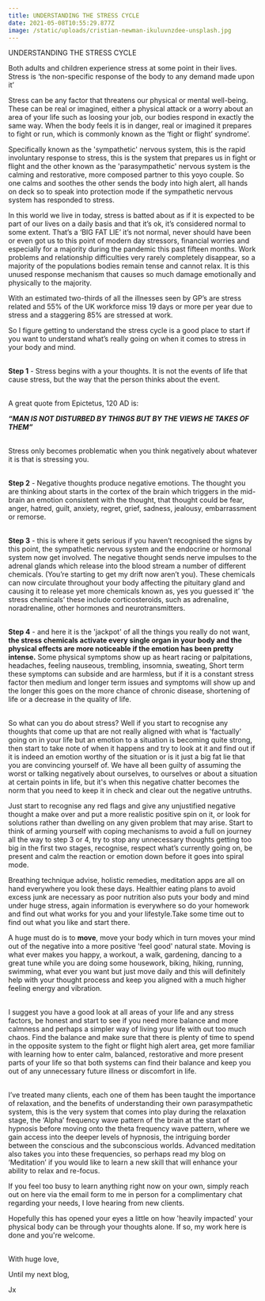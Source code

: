 ```yaml
---
title: UNDERSTANDING THE STRESS CYCLE
date: 2021-05-08T10:55:29.877Z
image: /static/uploads/cristian-newman-ikuluvnzdee-unsplash.jpg
---
```

UNDERSTANDING THE STRESS CYCLE



Both adults and children experience stress at some point in their lives. Stress is ‘the non-specific response of the body to any demand made upon it’ 



Stress can be any factor that threatens our physical or mental well-being. These can be real or imagined, either a physical attack or a worry about an area of your life such as loosing your job, our bodies respond in exactly the same way. When the body feels it is in danger, real or imagined it prepares to fight or run, which is commonly known as the ‘fight or flight’ syndrome’.

Specifically known as the 'sympathetic' nervous system, this is the rapid involuntary response to stress, this is the system that prepares us in fight or flight and the other known as the 'parasympathetic' nervous system is the calming and restorative, more composed partner to this yoyo couple. So one calms and soothes the other sends the body into high alert, all hands on deck so to speak into protection mode if the sympathetic nervous system has responded to stress.

In this world we live in today, stress is batted about as if it is expected to be part of our lives on a daily basis and that it’s ok, it’s considered normal to some extent. That’s a ‘BIG FAT LIE’ it’s not normal, never should have been or even got us to this point of modern day stressors, financial worries and especially for a majority during the pandemic this past fifteen months. Work problems and relationship difficulties very rarely completely disappear, so a majority of the populations bodies remain tense and cannot relax. It is this unused response mechanism that causes so much damage emotionally and physically to the majority. 

With an estimated two-thirds of all the illnesses seen by GP’s are stress related and 55% of the UK workforce miss 19 days or more per year due to stress and a staggering 85% are stressed at work. 

So I figure getting to understand the stress cycle is a good place to start if you want to understand what’s really going on when it comes to stress in your body and mind.

\
**Step 1** - Stress begins with a your thoughts. It is not the events of life that cause stress, but the way that the person thinks about the event.

\
A great quote from Epictetus, 120 AD is: 

***“MAN IS NOT DISTURBED BY THINGS BUT BY THE VIEWS HE TAKES OF THEM”***

\
Stress only becomes problematic when you think negatively about whatever it is that is stressing you. 

\
**Step 2** - Negative thoughts produce negative emotions. The thought you are thinking about starts in the cortex of the brain which triggers in the mid-brain an emotion consistent with the thought, that thought could be fear, anger, hatred, guilt, anxiety, regret, grief, sadness, jealousy, embarrassment or remorse. 

\
**Step 3** - this is where it gets serious if you haven’t recognised the signs by this point, the sympathetic nervous system and the endocrine or hormonal system now get involved. The negative thought sends nerve impulses to the adrenal glands which release into the blood stream a number of different chemicals. (You’re starting to get my drift now aren’t you). These chemicals can now circulate throughout your body affecting the pituitary gland and causing it to release yet more chemicals known as, yes you guessed it’ ‘the stress chemicals’ these include corticosteroids, such as adrenaline, noradrenaline, other hormones and neurotransmitters. 

\
**Step 4** - and here it is the 'jackpot' of all the things you really do not want, **the stress chemicals activate every single organ in your body and the physical effects are more noticeable if the emotion has been pretty intense.** Some physical symptoms show up as heart racing or palpitations, headaches, feeling nauseous, trembling, insomnia, sweating, Short term these symptoms can subside and are harmless, but if it is a constant stress factor then medium and longer term issues and symptoms will show up and the longer this goes on the more chance of chronic disease, shortening of life or a decrease in the quality of life.

\
So what can you do about stress? Well if you start to recognise any thoughts that come up that are not really aligned with what is 'factually' going on in your life but an emotion to a situation is becoming quite strong, then start to take note of when it happens and try to look at it and find out if it is indeed an emotion worthy of the situation or is it just a big fat lie that you are convincing yourself of. We have all been guilty of assuming the worst or talking negatively about ourselves, to ourselves or about a situation at certain points in life, but it's when this negative chatter becomes the norm that you need to keep it in check and clear out the negative untruths. 

Just start to recognise any red flags and give any unjustified negative thought a make over and put a more realistic positive spin on it, or look for solutions rather than dwelling on any given problem that may arise. Start to think of arming yourself with coping mechanisms to avoid a full on journey all the way to step 3 or 4, try to stop any unnecessary thoughts getting too big in the first two stages, recognise, respect what’s currently going on, be present and calm the reaction or emotion down before it goes into spiral mode. 

Breathing technique advise, holistic remedies, meditation apps are all on hand everywhere you look these days. Healthier eating plans to avoid excess junk are necessary as poor nutrition also puts your body and mind under huge stress, again information is everywhere so do your homework and find out what works for you and your lifestyle.Take some time out to find out what you like and start there. 

A huge must do is to **move**, move your body which in turn moves your mind out of the negative into a more positive 'feel good' natural state. Moving is what ever makes you happy, a workout, a walk, gardening, dancing to a great tune while you are doing some housework, biking, hiking, running, swimming, what ever you want but just move daily and this will definitely help with your thought process and keep you aligned with a much higher feeling energy and vibration. 

\
I suggest you have a good look at all areas of your life and any stress factors, be honest and start to see if you need more balance and more calmness and perhaps a simpler way of living your life with out too much chaos. Find the balance and make sure that there is plenty of time to spend in the opposite system to the fight or flight high alert area, get more familiar with learning how to enter calm, balanced, restorative and more present parts of your life so that both systems can find their balance and keep you out of any unnecessary future illness or discomfort in life. 

\
I’ve treated many clients, each one of them has been taught the importance of relaxation, and the benefits of understanding their own parasympathetic system, this is the very system that comes into play during the relaxation stage, the ‘Alpha’ frequency wave pattern of the brain at the start of hypnosis before moving onto the theta frequency wave pattern, where we gain access into the deeper levels of hypnosis, the intriguing border between the conscious and the subconscious worlds. Advanced meditation also takes you into these frequencies, so perhaps read my blog on ‘Meditation’ if you would like to learn a new skill that will enhance your ability to relax and re-focus. 

If you feel too busy to learn anything right now on your own, simply reach out on here via the email form to me in person for a complimentary chat regarding your needs, I love hearing from new clients. 

Hopefully this has opened your eyes a little on how 'heavily impacted' your physical body can be through your thoughts alone. If so, my work here is done and you're welcome. 

\
With huge love,

Until my next blog, 

Jx